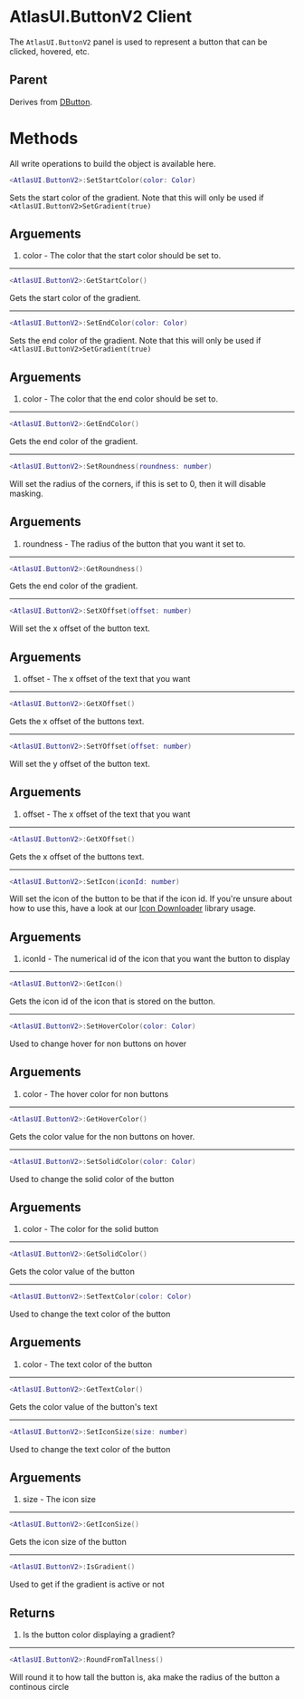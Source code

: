# AtlasUI.ButtonV2 <client>Client</client>

The `AtlasUI.ButtonV2` panel is used to represent a button that can be clicked, hovered, etc.

## Parent

Derives from [DButton](https://wiki.facepunch.com/gmod/DButton).

# Methods
All write operations to build the object is available here.

```lua
<AtlasUI.ButtonV2>:SetStartColor(color: Color)
```

Sets the start color of the gradient. Note that this will only be used if `<AtlasUI.ButtonV2>SetGradient(true)`

## Arguements

1. color - The color that the start color should be set to.

---

```lua
<AtlasUI.ButtonV2>:GetStartColor()
```

Gets the start color of the gradient.

---

```lua
<AtlasUI.ButtonV2>:SetEndColor(color: Color)
```

Sets the end color of the gradient. Note that this will only be used if `<AtlasUI.ButtonV2>SetGradient(true)`

## Arguements

1. color - The color that the end color should be set to.

---

```lua
<AtlasUI.ButtonV2>:GetEndColor()
```

Gets the end color of the gradient.

---

```lua
<AtlasUI.ButtonV2>:SetRoundness(roundness: number)
```

Will set the radius of the corners, if this is set to 0, then it will disable masking.

## Arguements

1. roundness - The radius of the button that you want it set to.

---

```lua
<AtlasUI.ButtonV2>:GetRoundness()
```

Gets the end color of the gradient.

---

```lua
<AtlasUI.ButtonV2>:SetXOffset(offset: number)
```

Will set the x offset of the button text.

## Arguements

1. offset - The x offset of the text that you want

---

```lua
<AtlasUI.ButtonV2>:GetXOffset()
```

Gets the x offset of the buttons text.

---

```lua
<AtlasUI.ButtonV2>:SetYOffset(offset: number)
```

Will set the y offset of the button text.

## Arguements

1. offset - The x offset of the text that you want

---

```lua
<AtlasUI.ButtonV2>:GetXOffset()
```

Gets the x offset of the buttons text.

---

```lua
<AtlasUI.ButtonV2>:SetIcon(iconId: number)
```

Will set the icon of the button to be that if the icon id. If you're unsure about how to use this, have a look at our [Icon Downloader](libs/icon_dl.md) library usage.

## Arguements

1. iconId - The numerical id of the icon that you want the button to display

---

```lua
<AtlasUI.ButtonV2>:GetIcon()
```

Gets the icon id of the icon that is stored on the button.

---

```lua
<AtlasUI.ButtonV2>:SetHoverColor(color: Color)
```

Used to change hover for non buttons on hover

## Arguements

1. color - The hover color for non buttons

---

```lua
<AtlasUI.ButtonV2>:GetHoverColor()
```

Gets the color value for the non buttons on hover.

---

```lua
<AtlasUI.ButtonV2>:SetSolidColor(color: Color)
```

Used to change the solid color of the button

## Arguements

1. color - The color for the solid button

---

```lua
<AtlasUI.ButtonV2>:GetSolidColor()
```

Gets the color value of the button

---

```lua
<AtlasUI.ButtonV2>:SetTextColor(color: Color)
```

Used to change the text color of the button

## Arguements

1. color - The text color of the button

---

```lua
<AtlasUI.ButtonV2>:GetTextColor()
```

Gets the color value of the button's text

---

```lua
<AtlasUI.ButtonV2>:SetIconSize(size: number)
```

Used to change the text color of the button

## Arguements

1. size - The icon size

---

```lua
<AtlasUI.ButtonV2>:GetIconSize()
```

Gets the icon size of the button

---

```lua
<AtlasUI.ButtonV2>:IsGradient()
```

Used to get if the gradient is active or not

## Returns

1. Is the button color displaying a gradient?

---

```lua
<AtlasUI.ButtonV2>:RoundFromTallness()
```

Will round it to how tall the button is, aka make the radius of the button a continous circle
